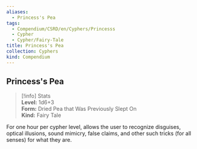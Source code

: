 ```yaml
---
aliases:
  - Princess's Pea
tags:
  - Compendium/CSRD/en/Cyphers/Princesss
  - Cypher
  - Cypher/Fairy-Tale
title: Princess's Pea
collection: Cyphers
kind: Compendium
---
```

## Princess's Pea  
>[!info] Stats  
> **Level:** 1d6+3  
> **Form:** Dried Pea that Was Previously Slept On  
> **Kind:** Fairy Tale
  
For one hour per cypher level, allows the user to recognize disguises, optical illusions, sound mimicry, false claims, and other such tricks (for all senses) for what they are.